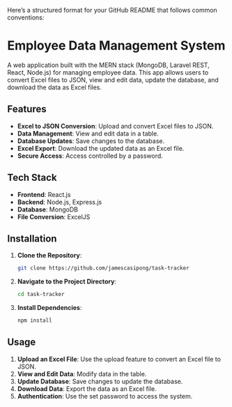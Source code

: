 Here’s a structured format for your GitHub README that follows common conventions:


# Employee Data Management System

A web application built with the MERN stack (MongoDB, Laravel REST, React, Node.js) for managing employee data. This app allows users to convert Excel files to JSON, view and edit data, update the database, and download the data as Excel files.

## Features

- **Excel to JSON Conversion**: Upload and convert Excel files to JSON.
- **Data Management**: View and edit data in a table.
- **Database Updates**: Save changes to the database.
- **Excel Export**: Download the updated data as an Excel file.
- **Secure Access**: Access controlled by a password.

## Tech Stack

- **Frontend**: React.js
- **Backend**: Node.js, Express.js
- **Database**: MongoDB
- **File Conversion**: ExcelJS

## Installation

1. **Clone the Repository**:
   ```bash
   git clone https://github.com/jamescasipong/task-tracker
   ```

2. **Navigate to the Project Directory**:
   ```bash
   cd task-tracker
   ```

3. **Install Dependencies**:
   ```bash
   npm install
   ```

## Usage

1. **Upload an Excel File**: Use the upload feature to convert an Excel file to JSON.
2. **View and Edit Data**: Modify data in the table.
3. **Update Database**: Save changes to update the database.
4. **Download Data**: Export the data as an Excel file.
5. **Authentication**: Use the set password to access the system.

